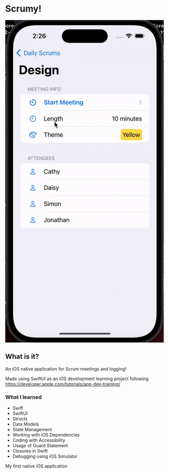 # Scrumy!
![](scrumy_demo.gif)

## What is it?
An iOS native application for Scrum meetings and logging!

Made using SwiftUI as an iOS development learning project following
https://developer.apple.com/tutorials/app-dev-training/

### What I learned

* Swift
* SwiftUI
* Structs
* Data Models
* State Management
* Working with iOS Dependencies
* Coding with Accessibility
* Usage of Guard Statement
* Closures in Swift
* Debugging using iOS Simulator

My first native iOS application